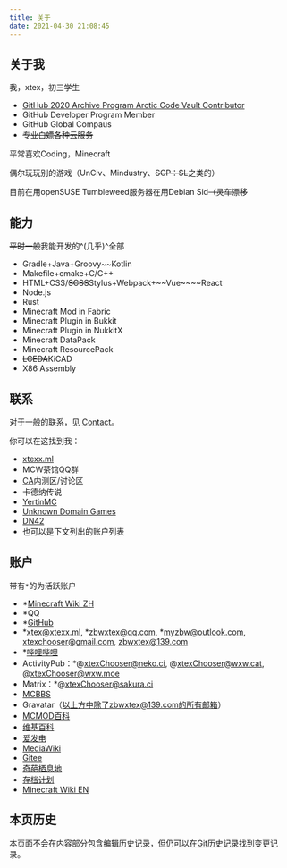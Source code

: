 ```yaml
---
title: 关于
date: 2021-04-30 21:08:45
---
```


## 关于我

我，xtex，初三学生

- [GitHub 2020 Archive Program Arctic Code Vault Contributor](https://archiveprogram.github.com/)
- GitHub Developer Program Member
- GitHub Global Compaus
- ~~专业白嫖各种云服务~~

平常喜欢Coding，Minecraft

偶尔玩玩别的游戏（UnCiv、Mindustry、~~SCP：SL~~之类的）

目前在用openSUSE Tumbleweed服务器在用Debian Sid~~（灵车漂移~~

## 能力

~~平时一般~~我能开发的^(几乎)^全部

- Gradle+Java+Groovy~~Kotlin
- Makefile+cmake+C/C++
- HTML+CSS/~~SCSS~~Stylus+Webpack+~~Vue~~~~React
- Node.js
- Rust
- Minecraft Mod in Fabric
- Minecraft Plugin in Bukkit
- Minecraft Plugin in NukkitX
- Minecraft DataPack
- Minecraft ResourcePack
- ~~LCEDA~~KiCAD
- X86 Assembly

## 联系

对于一般的联系，见 [Contact](./contact)。

你可以在这找到我：

- [xtexx.ml](https://xtexx.ml/)
- MCW茶馆QQ群
- [CA](https://ca.projectxero.top/)内测区/讨论区
- 卡德纳传说
- [YertinMC](https://github.com/YertinMC/)
- [Unknown Domain Games](https://github.com/UnknownDomainGames/)
- [DN42](../dn42)
- 也可以是下文列出的账户列表

## 账户

带有`*`的为活跃账户

- *[Minecraft Wiki ZH](https://minecraft.fandom.com/zh/wiki/User:XtexChooser)
- *QQ
- *[GitHub](https://github.com/xtexChooser/)
- *[xtex@xtexx.ml](mailto:xtex@xtexx.ml), *[zbwxtex@qq.com](mailto:zbwxtex@qq.com), *[myzbw@outlook.com](mailto:myzbw@outlook.com), [xtexchooser@gmail.com](mailto:xtexchooser@gmail.com), [zbwxtex@139.com](mailto:zbwxtex@139.com)
- *[哔哩哔哩](https://space.bilibili.com/103770515)
- ActivityPub：*@xtexChooser@neko.ci, @xtexChooser@wxw.cat, @xtexChooser@wxw.moe
- Matrix：*@xtexChooser@sakura.ci
- [MCBBS](https://www.mcbbs.net/?2495325)
- Gravatar（以上方中除了zbwxtex@139.com的所有邮箱）
- [MCMOD百科](https://center.mcmod.cn/61698/)
- [维基百科](https://zh.wikipedia.org/wiki/User:XtexChooser)
- [爱发电](http://afdian.net/@xtexx)
- [MediaWiki](https://www.mediawiki.org/wiki/User:XtexChooser)
- [Gitee](https://gitee.com/xtex)
- [奇葩栖息地](https://mh.wdf.ink/wiki/用户:XtexChooser)
- [存档计划](https://lakeus.xyz/wiki/User:XtexChooser)
- [Minecraft Wiki EN](https://minecraft.fandom.com/wiki/User:XtexChooser)

## 本页历史

本页面不会在内容部分包含编辑历史记录，但仍可以在[Git历史记录](https://github.com/xtexChooser/blog/commits/main/source/about.md)找到变更记录。

